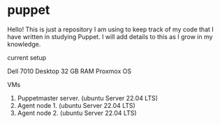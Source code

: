 # puppet

Hello!
This is just a repository I am using to keep track of my code that I have written in studying Puppet. I will add details to this as I grow in my knowledge. 

current setup

Dell 7010 Desktop 
32 GB RAM
Proxmox OS

VMs
1. Puppetmaster server. (ubuntu Server 22.04 LTS)
2. Agent node 1. (ubuntu Server 22.04 LTS)
3. Agent node 2. (ubuntu Server 22.04 LTS)
